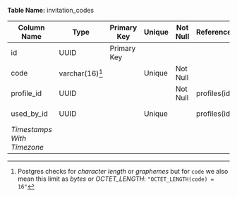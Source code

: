 **Table Name:** invitation_codes

| Column Name | Type            | Primary Key  | Unique | Not Null | References    | On Update | On Delete | Constraint  | Check                    |
| ----------- | --------------- | ------------ | ------ | -------- | ------------- | --------- | --------- | ----------- | ------------------------ |
| id          | UUID            | Primary Key  |        |          |               |           |           |             |                          |
| code        | varchar(16)[^1] |              | Unique | Not Null |               |           |           | code_length | OCTET_LENGTH(code) = 16  |
| profile_id  | UUID            |              |        | Not Null | profiles(id)  | Cascade   | No Action |             |                          |
| used_by_id  | UUID            |              | Unique |          | profiles(id)  | Cascade   | No Action |             |                          |
| *Timestamps With Timezone*                                                                                                                        |

[^1]: Postgres checks for *character length* or *graphemes* but for `code` we also mean this limit as *bytes* or *OCTET_LENGTH*: `"OCTET_LENGTH(code) = 16"`

